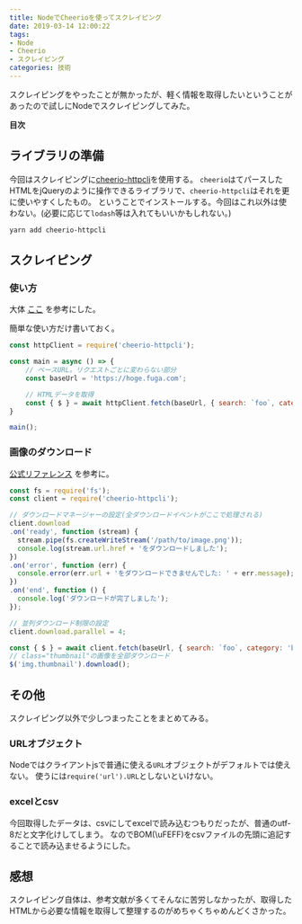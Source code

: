 ```yaml
---
title: NodeでCheerioを使ってスクレイピング
date: 2019-03-14 12:00:22
tags:
- Node
- Cheerio
- スクレイピング
categories: 技術
---
```


スクレイピングをやったことが無かったが、軽く情報を取得したいということがあったので試しにNodeでスクレイピングしてみた。

**目次**
<!-- toc -->


## ライブラリの準備
今回はスクレイピングに[cheerio-httpcli](https://www.npmjs.com/package/cheerio-httpcli)を使用する。
`cheerio`はてパースしたHTMLをjQueryのように操作できるライブラリで、`cheerio-httpcli`はそれを更に使いやすくしたもの。
ということでインストールする。今回はこれ以外は使わない。(必要に応じて`lodash`等は入れてもいいかもしれない。)
```bash
yarn add cheerio-httpcli
```

## スクレイピング
### 使い方
大体 [ここ](https://blog.honjala.net/entry/2018/08/17/005719) を参考にした。

簡単な使い方だけ書いておく。

```js
const httpClient = require('cheerio-httpcli');

const main = async () => {
    // ベースURL。リクエストごとに変わらない部分
    const baseUrl = 'https://hoge.fuga.com';

    // HTMLデータを取得
    const { $ } = await httpClient.fetch(baseUrl, { search: `foo`, category: 'bar' });
}

main();
```

### 画像のダウンロード
[公式リファレンス](https://www.npmjs.com/package/cheerio-httpcli#-image-element-download-src-attr-) を参考に。

```js
const fs = require('fs');
const client = require('cheerio-httpcli');

// ダウンロードマネージャーの設定(全ダウンロードイベントがここで処理される)
client.download
.on('ready', function (stream) {
  stream.pipe(fs.createWriteStream('/path/to/image.png'));
  console.log(stream.url.href + 'をダウンロードしました');
})
.on('error', function (err) {
  console.error(err.url + 'をダウンロードできませんでした: ' + err.message);
})
.on('end', function () {
  console.log('ダウンロードが完了しました');
});

// 並列ダウンロード制限の設定
client.download.parallel = 4;

const { $ } = await client.fetch(baseUrl, { search: `foo`, category: 'bar' });
// class="thumbnail"の画像を全部ダウンロード
$('img.thumbnail').download();
```

## その他
スクレイピング以外で少しつまったことをまとめてみる。

### URLオブジェクト
Nodeではクライアントjsで普通に使える`URL`オブジェクトがデフォルトでは使えない。
使うには`require('url').URL`としないといけない。

### excelとcsv
今回取得したデータは、csvにしてexcelで読み込むつもりだったが、普通のutf-8だと文字化けしてしまう。
なのでBOM(\uFEFF)をcsvファイルの先頭に追記することで読み込ませるようにした。

## 感想
スクレイピング自体は、参考文献が多くてそんなに苦労しなかったが、取得したHTMLから必要な情報を取得して整理するのがめちゃくちゃめんどくさかった。